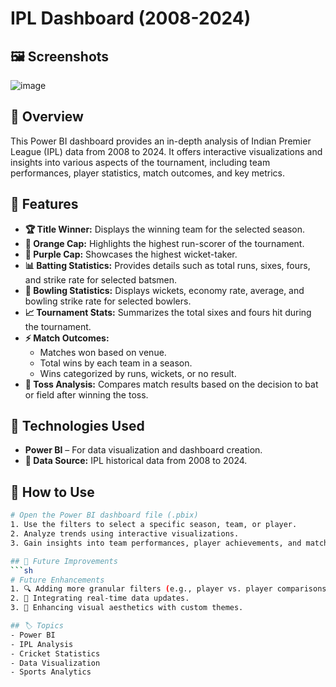 # IPL Dashboard (2008-2024)

## 🖼️ Screenshots
![image](https://github.com/user-attachments/assets/90b53068-45e1-4b17-a056-1d6f911846fb)


## 🏏 Overview
This Power BI dashboard provides an in-depth analysis of Indian Premier League (IPL) data from 2008 to 2024. It offers interactive visualizations and insights into various aspects of the tournament, including team performances, player statistics, match outcomes, and key metrics.

## 📌 Features
- **🏆 Title Winner:** Displays the winning team for the selected season.
- **🏏 Orange Cap:** Highlights the highest run-scorer of the tournament.
- **🎯 Purple Cap:** Showcases the highest wicket-taker.
- **📊 Batting Statistics:** Provides details such as total runs, sixes, fours, and strike rate for selected batsmen.
- **🎯 Bowling Statistics:** Displays wickets, economy rate, average, and bowling strike rate for selected bowlers.
- **📈 Tournament Stats:** Summarizes the total sixes and fours hit during the tournament.
- **⚡ Match Outcomes:**
  - Matches won based on venue.
  - Total wins by each team in a season.
  - Wins categorized by runs, wickets, or no result.
- **🎲 Toss Analysis:** Compares match results based on the decision to bat or field after winning the toss.

## 🚀 Technologies Used
- **Power BI** – For data visualization and dashboard creation.
- **📂 Data Source:** IPL historical data from 2008 to 2024.

## 📖 How to Use
```sh
# Open the Power BI dashboard file (.pbix)
1. Use the filters to select a specific season, team, or player.
2. Analyze trends using interactive visualizations.
3. Gain insights into team performances, player achievements, and match outcomes.

## 🔮 Future Improvements
```sh
# Future Enhancements
1. 🔍 Adding more granular filters (e.g., player vs. player comparisons).
2. 📡 Integrating real-time data updates.
3. 🎨 Enhancing visual aesthetics with custom themes.

## 🏷️ Topics
- Power BI
- IPL Analysis
- Cricket Statistics
- Data Visualization
- Sports Analytics




